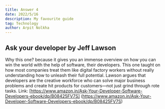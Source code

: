 ```yaml
---
title: Answer 4
date: 2022/5/16
description: My favourite guide
tag: Technology
author: Arpit Nolkha
---
```


## Ask your developer by Jeff Lawson
Why this one? because it gives you an immense overview on how you can win the world with the help of software, their developers. This one taught on how most companies treat them like digital factory workers without really understanding how to unleash their full potential. Lawson argues that developers are the creative workforce who can solve major business problems and create hit products for customers—not just grind through rote tasks.
Link: [https://www.amazon.in/Ask-Your-Developer-Software-Developers-ebook/dp/B08425FV7S] (https://www.amazon.in/Ask-Your-Developer-Software-Developers-ebook/dp/B08425FV7S)
